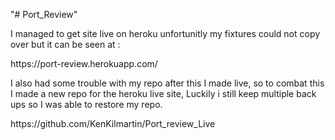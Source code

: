 "# Port_Review" 
<p>I managed to get site live on heroku unfortunitly my fixtures could not copy over but it can be seen at :  </p>
https://port-review.herokuapp.com/
<br>
<p> I also had some trouble with my repo after this I made live, so to combat this I  made a new repo for the heroku live site, Luckily i still keep multiple back ups so I was able to restore my repo.   </p>
https://github.com/KenKilmartin/Port_review_Live
